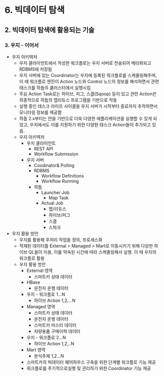 # 6. 빅데이터 탐색
## 2. 빅데이터 탐색에 활용되는 기술
### 3. 우지 - 이어서
- 우지 아키텍처
  - 우지 클라이언트에서 작성한 워크플로는 우지 서버로 전송되어 메타화되고 RDBMS에 저장됨
  - 우지 서버에 있는 Coordinator는 우지에 등록된 워크플로를 스케줄링해주며, 이 때 워크플로 엔진이 Action 노드와 Control 노드의 정보를 해석하면서 관련 태스크를 하둡의 클러스터에서 실행시킴
  - 주요 Action Task로는 하이브, 피그, 스쿱(Sqoop) 등이 있고 관련 Action은 최종적으로 하둡의 맵리듀스 프로그램을 기반으로 작동
  - 실행 중인 태스크 라이프 사이클을 우지 서버가 시작부터 종료까지 추적하면서 모니터링 정보를 제공함
  - 하둡 2.x부터는 얀을 기반으로 더욱 다양한 애플리케이션을 실행할 수 있게 되었고, 우지에서도 이를 지원하기 위한 다양한 태스크 Action들이 추가되고 있음.
  - 우지 아키텍처
    - 우지 클라이언트
      - REST API
      - Workflow Submission
    - 우지 서버
        - Coodinator& Polling
      - RDBMS
        - Workflow Definitions
        - Workflow Running
      - 하둡
        - Launcher Job
          - Map Task
        - Actual Job
          - 맵/리듀스
          - 하이브/피그
          - 스쿱
          - 스파크
- 우지 활용 방안
  - 우지를 활용해 후처리 작업을 정의, 프로세스화
  - 적재된 데이터를 External > Managed > Mart로 이동시키기 위해 다양한 하이브 QL들이 이용, 이를 약속된 시간에 따라 스케줄링해서 실행. 이 때 우지의 워크플로 활용
  - 우지 활용 방안
    - External 영역
      - 스마트카 상태 데이터
    - HBase 
      - 운전자 운행 데이터
    - 우지 - 워크플로 1...N
      - 하이브 Action 1,2,...N
    - Managed 영역
      - 스마트카 상태 데이터
      - 운전자 운행 데이터
      - 스마트카 마스터 데이터
      - 차량용품 구매이력 데이터
    - 우지 - 워크플로 2...N
      - 하이브 Action 1,2,..N
    - Mart 영역
      - 분석주제 1,2...N
    - 스마트카의 빅데이터 웨어하우스 구축을 위한 단계별 워크플로 기능 제공
    - 워크플로를 주기적으로실행 및 관리하기 위한 Coordinator 기능 제공